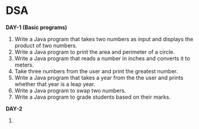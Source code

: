 # DSA

**DAY-1 (Basic programs)**

1. Write a Java program that takes two numbers as input and displays the product of two numbers.
2. Write a Java program to print the area and perimeter of a circle.
3. Write a Java program that reads a number in inches and converts it to meters.
4. Take three numbers from the user and print the greatest number.
5. Write a Java program that takes a year from the the user and prints whether that year is a leap year.
6. Write a Java program to swap two numbers.
7. Write a Java program to grade students based on their marks.

**DAY-2**

1.
